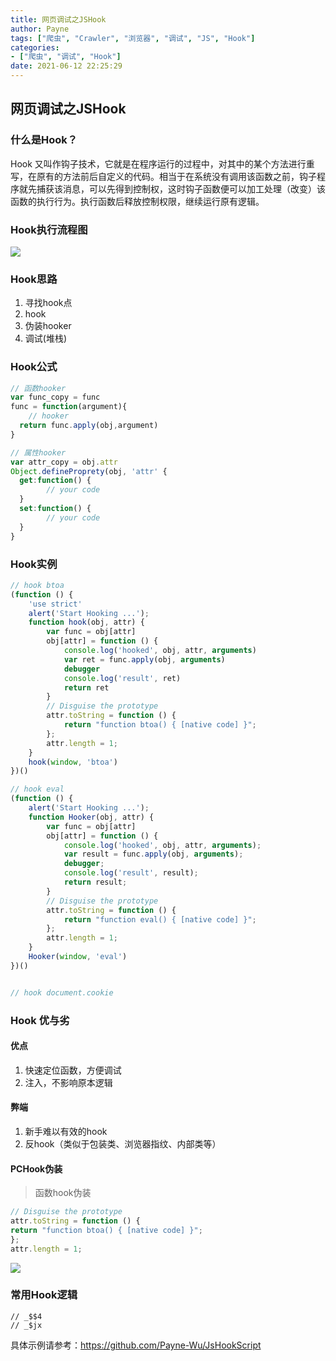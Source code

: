 ```yaml
---
title: 网页调试之JSHook
author: Payne
tags: ["爬虫", "Crawler", "浏览器", "调试", "JS", "Hook"]
categories:
- ["爬虫", "调试", "Hook"]
date: 2021-06-12 22:25:29
---
```


## 网页调试之JSHook

### 什么是Hook？

Hook 又叫作钩子技术，它就是在程序运行的过程中，对其中的某个方法进行重写，在原有的方法前后自定义的代码。相当于在系统没有调用该函数之前，钩子程序就先捕获该消息，可以先得到控制权，这时钩子函数便可以加工处理（改变）该函数的执行行为。执行函数后释放控制权限，继续运行原有逻辑。
<!--more-->
### Hook执行流程图

![](https://tva1.sinaimg.cn/large/008i3skNgy1gqxgrt9q3sj30kv0j3wej.jpg)

### Hook思路

1. 寻找hook点
2. hook
3. 伪装hooker
4. 调试(堆栈)

### Hook公式

```javascript
// 函数hooker
var func_copy = func
func = function(argument){
	// hooker
  return func.apply(obj,argument)
}

// 属性hooker
var attr_copy = obj.attr
Object.defineProprety(obj, 'attr' {
  get:function() {
		// your code
  }
  set:function() {
		// your code
  }
}
```



### Hook实例

```js
// hook btoa
(function () {
    'use strict'
    alert('Start Hooking ...');
    function hook(obj, attr) {
        var func = obj[attr]
        obj[attr] = function () {
            console.log('hooked', obj, attr, arguments)
            var ret = func.apply(obj, arguments)
            debugger
            console.log('result', ret)
            return ret
        }
        // Disguise the prototype
        attr.toString = function () {
            return "function btoa() { [native code] }";
        };
        attr.length = 1;
    }
    hook(window, 'btoa')
})()

// hook eval
(function () {
    alert('Start Hooking ...');
    function Hooker(obj, attr) {
        var func = obj[attr]
        obj[attr] = function () {
            console.log('hooked', obj, attr, arguments);
            var result = func.apply(obj, arguments);
            debugger;
            console.log('result', result);
            return result;
        }
        // Disguise the prototype
        attr.toString = function () {
            return "function eval() { [native code] }";
        };
        attr.length = 1;
    }
    Hooker(window, 'eval')
})()


// hook document.cookie

```

### Hook 优与劣

#### 优点

1. 快速定位函数，方便调试
2. 注入，不影响原本逻辑

#### 弊端

1. 新手难以有效的hook
2. 反hook（类似于包装类、浏览器指纹、内部类等）

#### PCHook伪装

> 函数hook伪装

```js
// Disguise the prototype
attr.toString = function () {
return "function btoa() { [native code] }";
};
attr.length = 1;
```

![](https://tva1.sinaimg.cn/large/008i3skNgy1grgwa9ysgcj31d00bcjv6.jpg)

### 常用Hook逻辑



```
// _$$4
// _$jx
```



具体示例请参考：https://github.com/Payne-Wu/JsHookScript
